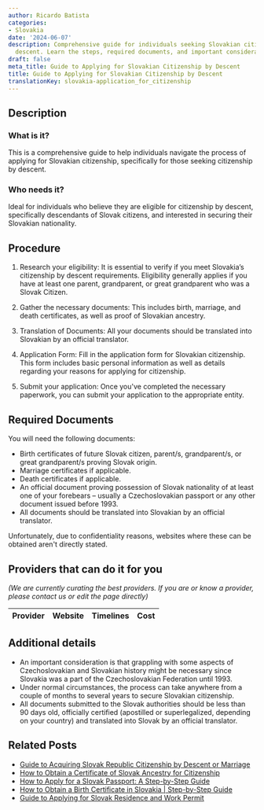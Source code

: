 ```yaml
---
author: Ricardo Batista
categories:
- Slovakia
date: '2024-06-07'
description: Comprehensive guide for individuals seeking Slovakian citizenship by
  descent. Learn the steps, required documents, and important considerations for eligibility.
draft: false
meta_title: Guide to Applying for Slovakian Citizenship by Descent
title: Guide to Applying for Slovakian Citizenship by Descent
translationKey: slovakia-application_for_citizenship
---
```


## Description
### What is it?
This is a comprehensive guide to help individuals navigate the process of applying for Slovakian citizenship, specifically for those seeking citizenship by descent.

### Who needs it?
Ideal for individuals who believe they are eligible for citizenship by descent, specifically descendants of Slovak citizens, and interested in securing their Slovakian nationality.

## Procedure
1. Research your eligibility: It is essential to verify if you meet Slovakia’s citizenship by descent requirements. Eligibility generally applies if you have at least one parent, grandparent, or great grandparent who was a Slovak Citizen.

2. Gather the necessary documents: This includes birth, marriage, and death certificates, as well as proof of Slovakian ancestry.

3. Translation of Documents: All your documents should be translated into Slovakian by an official translator.

4. Application Form: Fill in the application form for Slovakian citizenship. This form includes basic personal information as well as details regarding your reasons for applying for citizenship.

5. Submit your application: Once you've completed the necessary paperwork, you can submit your application to the appropriate entity. 

## Required Documents
You will need the following documents:

- Birth certificates of future Slovak citizen, parent/s, grandparent/s, or great grandparent/s proving Slovak origin.
- Marriage certificates if applicable.
- Death certificates if applicable.
- An official document proving possession of Slovak nationality of at least one of your forebears – usually a Czechoslovakian passport or any other document issued before 1993.
- All documents should be translated into Slovakian by an official translator.

Unfortunately, due to confidentiality reasons, websites where these can be obtained aren't directly stated.

## Providers that can do it for you

_(We are currently curating the best providers. If you are or know a provider, please contact us or edit the page directly)_

| Provider        |     Website     |     Timelines    |       Cost      |
| --------------- | --------------- |  :-------------: | :-------------: |

## Additional details
- An important consideration is that grappling with some aspects of Czechoslovakian and Slovakian history might be necessary since Slovakia was a part of the Czechoslovakian Federation until 1993.
- Under normal circumstances, the process can take anywhere from a couple of months to several years to secure Slovakian citizenship.
- All documents submitted to the Slovak authorities should be less than 90 days old, officially certified (apostilled or superlegalized, depending on your country) and translated into Slovak by an official translator.


## Related Posts

- [Guide to Acquiring Slovak Republic Citizenship by Descent or Marriage](https://tramitit.com/guides/slovakia/acquisition_of_slovak_citizenship/)
- [How to Obtain a Certificate of Slovak Ancestry for Citizenship](https://tramitit.com/guides/slovakia/certificate_of_slovak_ancestry/)
- [How to Apply for a Slovak Passport: A Step-by-Step Guide](https://tramitit.com/guides/slovakia/issuance_of_passport/)
- [How to Obtain a Birth Certificate in Slovakia | Step-by-Step Guide](https://tramitit.com/guides/slovakia/issuance_of_birth_certificate/)
- [Guide to Applying for Slovak Residence and Work Permit](https://tramitit.com/guides/slovakia/application_for_residence_with_work_permit/)